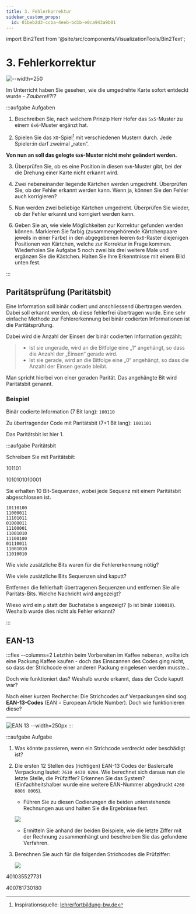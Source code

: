 ```yaml
---
title: 3. Fehlerkorrektur
sidebar_custom_props:
  id: 01beb2d3-ccba-4eeb-bd1b-e0ca943a9b01
---
```


import Bin2Text from '@site/src/components/VisualizationTools/Bin2Text';

# 3. Fehlerkorrektur

![--width=250](images/fehlerkorrektur/xo-game.png)

Im Unterricht haben Sie gesehen, wie die umgedrehte Karte sofort entdeckt wurde - *Zauberei!?!?*

:::aufgabe Aufgaben

1. Beschreiben Sie, nach welchem Prinzip Herr Hofer das `5x5`-Muster zu einem `6x6`-Muster ergänzt hat.

    <Answer type="text" webKey="18145a45-4a97-47aa-9905-aeb5c332a7da" />

2. Spielen Sie das `XO`-Spiel[^1] mit verschiedenen Mustern durch. Jede Spieler:in darf zweimal „raten“.

**Von nun an soll das gelegte `6x6`-Muster nicht mehr geändert werden.**

3. Überprüfen Sie, ob es eine Position in diesen `6x6`-Muster gibt, bei der die Drehung einer Karte nicht erkannt wird.
4. Zwei nebeneinander liegende Kärtchen werden umgedreht. Überprüfen Sie, ob der Fehler erkannt werden kann. Wenn ja, können Sie den Fehler auch korrigieren?

    <Answer type="text" webKey="9c67d9c3-6abc-4c3d-bd9e-f4f23fd97023" />

5. Nun werden zwei beliebige Kärtchen umgedreht. Überprüfen Sie wieder, ob der Fehler erkannt und korrigiert werden kann.

6. Geben Sie an, wie viele Möglichkeiten zur Korrektur gefunden werden können. Markieren Sie farbig (zusammengehörende Kärtchenpaare jeweils in einer Farbe) in den abgegebenen leeren `6x6`-Raster diejenigen Positionen von Kärtchen, welche zur Korrektur in Frage kommen. Wiederholen Sie Aufgabe 5 noch zwei bis drei weitere Male und ergänzen Sie die Kästchen. Halten Sie Ihre Erkenntnisse mit einem Bild unten fest.

    <Answer type="text" webKey="f0e8b85a-0552-4f87-84a4-8590a57ba25b" />
:::

## Paritätsprüfung (Paritätsbit)
Eine Information soll binär codiert und anschliessend übertragen werden. Dabei soll erkannt werden, ob diese fehlerfrei übertragen wurde. Eine sehr einfache Methode zur Fehlererkennung bei binär codierten Informationen ist die Paritätsprüfung.

Dabei wird die Anzahl der Einsen der binär codierten Information gezählt:

> - Ist sie ungerade, wird an die Bitfolge eine „1“ angehängt, so dass die Anzahl der „Einsen“ gerade wird.
> - Ist sie gerade, wird an die Bitfolge eine „0“ angehängt, so dass die Anzahl der Einsen gerade bleibt.

Man spricht hierbei von einer geraden Parität. Das angehängte Bit wird Paritätsbit genannt.

### Beispiel

Binär codierte Information (7 Bit lang): `100110`

Zu übertragender Code mit Paritätsbit (7+1 Bit lang): `1001101`

Das Paritätsbit ist hier 1.

:::aufgabe Paritätsbit

Schreiben Sie mit Paritätsbit:

<Answer type="string" webKey="cbe3446d-5d38-4720-9548-5c0e937ca7a1" solution="1011010">

$101101$

</Answer>

<Answer type="string" webKey="7be93021-5e4a-45e5-a897-be2051d54151" solution="10101010100010">

$1010101010001$

</Answer>

Sie erhalten 10 Bit-Sequenzen, wobei jede Sequenz mit einem Paritätsbit abgeschlossen ist.

```
10110100
11000011
11101011
01000011
11100001
11001010
11100100
01110011
11001010
11010010
```

<Answer type="string" webKey="d52350db-9392-45f9-b547-95f47170c3e6" solution="10" >

Wie viele zusätzliche Bits waren für die Fehlererkennung nötig?

</Answer>

<Answer type="string" webKey="1c50aa68-bb3e-4421-99e3-272ffc16cc5f" solution="2" >

Wie viele zusätzliche Bits Sequenzen sind kaputt?

</Answer>

Entfernen die fehlerhaft übertragenen Sequenzen und entfernen Sie alle Paritäts-Bits. Welche Nachricht wird angezeigt?

<Bin2Text />

<Answer type="text" webKey="3600db39-dc95-4a5b-beb4-752509e5567a" />

Wieso wird ein `p` statt der Buchstabe `b` angezeigt? (`b` ist binär `1100010`). Weshalb wurde dies nicht als Fehler erkannt? 

<Answer type="text" webKey="d217e695-dd2f-437c-92f4-eeb4e9c982b4" />
:::

## EAN-13

:::flex --columns=2
Letzthin beim Vorbereiten im Kaffee nebenan, wollte ich eine Packung Kaffee kaufen - doch das Einscannen des Codes ging nicht, so dass der Strichcode einer anderen Packung eingelesen werden musste...

Doch wie funktioniert das? Weshalb wurde erkannt, dass der Code kaputt war?

Nach einer kurzen Recherche: Die Strichcodes auf Verpackungen sind sog. **EAN-13-Codes** (EAN = European Article Number). Doch wie funktionieren diese?
***
![EAN 13 --width=250px](images/fehlerkorrektur/ean13-blaser.jpg)
:::

:::aufgabe Aufgabe
1. Was könnte passieren, wenn ein Strichcode verdreckt oder beschädigt ist?

    <Answer type="text" webKey="a54b9818-5715-4442-a836-9a639ea4e649" />

2. Die ersten 12 Stellen des (richtigen) EAN-13 Codes der Baslercafé Verpackung lautet: `7610 4430 0204`. Wie berechnet sich daraus nun die letzte Stelle, die Prüfziffer? Erkennen Sie das System? (Einfachheitshalber wurde eine weitere EAN-Nummer abgedruckt `4260 0806 8005`).
   - Führen Sie zu diesen Codierungen die beiden untenstehende Rechnungen aus und halten Sie die Ergebnisse fest.

    ![](images/fehlerkorrektur/ean13-rechnung.png)

   - Ermitteln Sie anhand der beiden Beispiele, wie die letzte Ziffer mit der Rechnung zusammenhängt und beschreiben Sie das gefundene Verfahren.

    <Answer type="text" webKey="611e1a17-f69d-4cc9-9c47-d1777d17a333" />

3. Berechnen Sie auch für die folgenden Strichcodes die Prüfziffer:

    ![](images/fehlerkorrektur/ean13-exercise.png)

<Answer type="string" webKey="f6bb3360-2bae-4ebd-81a4-00d9b61dbbaa" solution="2">

401035527731

</Answer>

<Answer type="string" webKey="3a0d5a1c-4eac-4dea-874d-c6ca5d9c4200" solution="7">

400781730180

</Answer>


[^1]: Inspirationsquelle: [lehrerfortbildung-bw.de](https://lehrerfortbildung-bw.de/u_matnatech/imp/gym/bp2016/fb1/1_i1_duc/2_kopiervorlagen/2_xo/)
